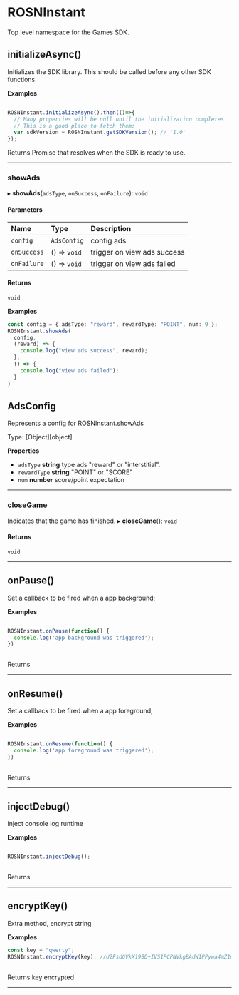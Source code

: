# ROSNInstant
Top level namespace for the Games SDK.

## initializeAsync()

Initializes the SDK library. This should be called before any other SDK functions.

**Examples**

```ts

ROSNInstant.initializeAsync().then(()=>{
  // Many properties will be null until the initialization completes.
  // This is a good place to fetch them:
  var sdkVersion = ROSNInstant.getSDKVersion(); // '1.0'
});
```
Returns Promise<void> that resolves when the SDK is ready to use.
___

### showAds

▸ **showAds**(`adsType`, `onSuccess`, `onFailure`): `void`

#### Parameters

| Name        | Type         | Description                 |
| :---------- | :----------- | :-------------------------- |
| `config`    | `AdsConfig`  | config ads                  |
| `onSuccess` | () => `void` | trigger on view ads success |
| `onFailure` | () => `void` | trigger on view ads failed  |

#### Returns

`void`

**Examples**

```ts
const config = { adsType: "reward", rewardType: "POINT", num: 9 };
ROSNInstant.showAds(
  config,
  (reward) => {
    console.log("view ads success", reward);
  },
  () => {
    console.log("view ads failed");
  }
)
```

## AdsConfig

Represents a config for ROSNInstant.showAds

Type: [Object][object]

**Properties**

 - `adsType` **string** type ads "reward" or "interstitial".
 - `rewardType` **string**  "POINT" or "SCORE"
-  `num` **number** score/point expectation

___

### closeGame
Indicates that the game has finished.
▸ **closeGame**(): `void`

#### Returns

`void`

___

## onPause()

Set a callback to be fired when a app background;

**Examples**

```ts

ROSNInstant.onPause(function() {
  console.log('app background was triggered');
})
 
```
Returns <void>
___

## onResume()

Set a callback to be fired when a app foreground;

**Examples**

```ts

ROSNInstant.onResume(function() {
  console.log('app foreground was triggered');
})
 
```
Returns <void>
___

## injectDebug()

inject console log runtime

**Examples**

```ts

ROSNInstant.injectDebug();
 
```
Returns <void>
___


## encryptKey()

Extra method, encrypt string

**Examples**

```ts
const key = "qwerty";
ROSNInstant.encryptKey(key); //U2FsdGVkX19BD+IVS1PCPNVkgBAdW1PPywa4mZ1mhbg=
 
```
Returns <string> key encrypted
___